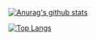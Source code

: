 [![Anurag's github stats](https://github-readme-stats.vercel.app/api?username=Raemerrr)](https://github.com/anuraghazra/github-readme-stats)


[![Top Langs](https://github-readme-stats.vercel.app/api/top-langs/?username=Raemerrr&layout=compact)](https://github.com/anuraghazra/github-readme-stats)
<!--
**Raemerrr/Raemerrr** is a ✨ _special_ ✨ repository because its `README.md` (this file) appears on your GitHub profile.

Here are some ideas to get you started:
### Hi there 👋
- 🔭 I’m currently working on ...
- 🌱 I’m currently learning ...
- 👯 I’m looking to collaborate on ...
- 🤔 I’m looking for help with ...
- 💬 Ask me about ...
- 📫 How to reach me: ...
- 😄 Pronouns: ...
- ⚡ Fun fact: ...
-->
